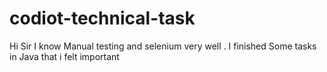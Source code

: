 # codiot-technical-task
Hi Sir  I know Manual testing and selenium very well . I finished Some tasks in Java that i felt important
